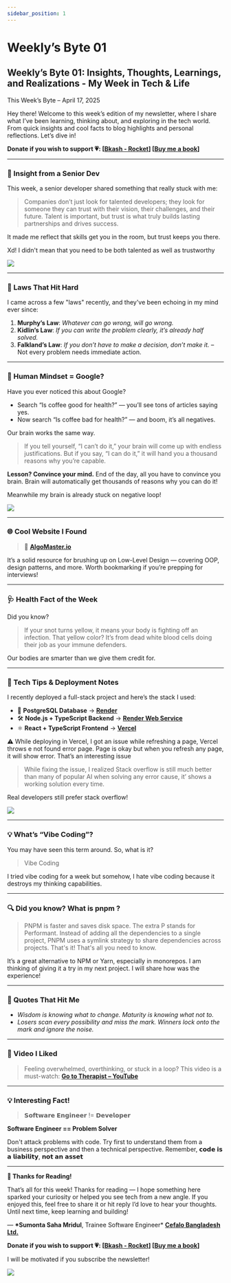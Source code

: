 ```yaml
---
sidebar_position: 1
---
```


# Weekly’s Byte 01

## Weekly’s Byte 01: Insights, Thoughts, Learnings, and Realizations - My Week in Tech & Life

This Week’s Byte – April 17, 2025

Hey there! Welcome to this week’s edition of my newsletter, where I share what I’ve been learning, thinking about, and exploring in the tech world. From quick insights and cool facts to blog highlights and personal reflections. Let’s dive in!

**Donate if you wish to support 💗: [[Bkash - Rocket](https://forms.gle/osWQmMzD166o2LdS7)] [[Buy me a book](https://www.buymeacoffee.com/sumontasahi)]**

---

### **💬 Insight from a Senior Dev**

This week, a senior developer shared something that really stuck with me:

> Companies don’t just look for talented developers; they look for someone they can trust with their vision, their challenges, and their future. Talent is important, but trust is what truly builds lasting partnerships and drives success.

It made me reflect that skills get you in the room, but trust keeps you there.

Xd! I didn't mean that you need to be both talented as well as trustworthy

![](https://media.licdn.com/dms/image/v2/D5612AQHszhn4E1c5qw/article-inline_image-shrink_1000_1488/B56ZY6RDjrHQAQ-/0/1744734273237?e=1755129600&v=beta&t=ZdlVzlvY8ujM0sLeUZu3wUGtmN2cl_MMkZVOJI4ztxE)

---

### **📜 Laws That Hit Hard**

I came across a few "laws" recently, and they've been echoing in my mind ever since:

1. **Murphy’s Law**: _Whatever can go wrong, will go wrong._
2. **Kidlin’s Law**: _If you can write the problem clearly, it’s already half solved._
3. **Falkland’s Law**: _If you don’t have to make a decision, don’t make it._ – Not every problem needs immediate action.

---

### **🧠 Human Mindset = Google?**

Have you ever noticed this about Google?

- Search “Is coffee good for health?” — you’ll see tons of articles saying yes.
- Now search “Is coffee bad for health?” — and boom, it’s all negatives.

Our brain works the same way.

> If you tell yourself, “I can’t do it,” your brain will come up with endless justifications. But if you say, “I can do it,” it will hand you a thousand reasons why you’re capable.

**Lesson? Convince your mind.** End of the day, all you have to convince you brain. Brain will automatically get thousands of reasons why you can do it!

Meanwhile my brain is already stuck on negative loop!

![](https://media.licdn.com/dms/image/v2/D5612AQFabhNukT3Ykg/article-inline_image-shrink_1000_1488/B56ZY6SmHIHoAY-/0/1744734676987?e=1755129600&v=beta&t=G-ILta9MAASFcYbbq_lAYcQB0A2grGAtrvN99TKrfZc)

---

### **🌐 Cool Website I Found**

> 🔗 [**AlgoMaster.io**](http://algomaster.io/)

It’s a solid resource for brushing up on Low-Level Design — covering OOP, design patterns, and more. Worth bookmarking if you’re prepping for interviews!

---

### **🩺 Health Fact of the Week**

Did you know?

> If your snot turns yellow, it means your body is fighting off an infection. That yellow color? It’s from dead white blood cells doing their job as your immune defenders.

Our bodies are smarter than we give them credit for.

---

### **🚀 Tech Tips & Deployment Notes**

I recently deployed a full-stack project and here’s the stack I used:

- 🐘 **PostgreSQL Database** → [**Render**](https://render.com/)
- 🛠 **Node.js + TypeScript Backend** → [**Render Web Service**](https://render.com/)
- ⚛️ **React + TypeScript Frontend** → [**Vercel**](https://vercel.com/)

⚠️ While deploying in Vercel, I got an issue while refreshing a page, Vercel throws e not found error page. Page is okay but when you refresh any page, it will show error. That’s an interesting issue

> While fixing the issue, I realized Stack overflow is still much better than many of popular AI when solving any error cause, it’ shows a working solution every time.

Real developers still prefer stack overflow!

![](https://media.licdn.com/dms/image/v2/D5612AQEnyMRghmsypA/article-inline_image-shrink_1500_2232/B56ZY6TVlpHQAU-/0/1744734871398?e=1755129600&v=beta&t=vrs1fRawbnZ3VCOwHEuZyJerr7KLQvQzcOOKUuPVKU0)

---

### **💡 What’s “Vibe Coding”?**

You may have seen this term around. So, what is it?

> Vibe Coding

I tried vibe coding for a week but somehow, I hate vibe coding because it destroys my thinking capabilities.

---

### **🔍 Did you know? What is pnpm ?**

> PNPM is faster and saves disk space. The extra P stands for Performant. Instead of adding all the dependencies to a single project, PNPM uses a symlink strategy to share dependencies across projects. That's it! That's all you need to know.

It’s a great alternative to NPM or Yarn, especially in monorepos. I am thinking of giving it a try in my next project. I will share how was the experience!

---

### **🧠 Quotes That Hit Me**

- _Wisdom is knowing what to change. Maturity is knowing what not to._
- _Losers scan every possibility and miss the mark. Winners lock onto the mark and ignore the noise._

---

### **🎥 Video I Liked**

> Feeling overwhelmed, overthinking, or stuck in a loop? This video is a must-watch:
> [**Go to Therapist – YouTube**](https://youtu.be/sGdGAWrIuzI?si=kKam1jptkKk7RCs7)

---

### **💡 Interesting Fact!**

> 𝗦𝗼𝗳𝘁𝘄𝗮𝗿𝗲 𝗘𝗻𝗴𝗶𝗻𝗲𝗲𝗿 != 𝗗𝗲𝘃𝗲𝗹𝗼𝗽𝗲𝗿

**Software Engineer == Problem Solver**

Don't attack problems with code. Try first to understand them from a business perspective and then a technical perspective. Remember, 𝗰𝗼𝗱𝗲 𝗶𝘀 𝗮 𝗹𝗶𝗮𝗯𝗶𝗹𝗶𝘁𝘆, 𝗻𝗼𝘁 𝗮𝗻 𝗮𝘀𝘀𝗲𝘁

---

**🧡 Thanks for Reading!**

That’s all for this week! Thanks for reading — I hope something here sparked your curiosity or helped you see tech from a new angle. If you enjoyed this, feel free to share it or hit reply I’d love to hear your thoughts. Until next time, keep learning and building!

— **\*Sumonta Saha Mridul**, Trainee Software Engineer\* [**Cefalo Bangladesh Ltd.**](https://www.linkedin.com/showcase/cefalobangladesh/)

**Donate if you wish to support 💗: [[Bkash - Rocket](https://forms.gle/osWQmMzD166o2LdS7)] [[Buy me a book](https://www.buymeacoffee.com/sumontasahi)]**

I will be motivated if you subscribe the newsletter!

![](https://media.licdn.com/dms/image/v2/D5612AQHPJGWQYkNQ2w/article-inline_image-shrink_1000_1488/B56ZY6T5H4GUAQ-/0/1744735018042?e=1755129600&v=beta&t=sQesBSRYC6xNbC1kl9QrXZtMUk_VWgwJL825mmgcCJc)
